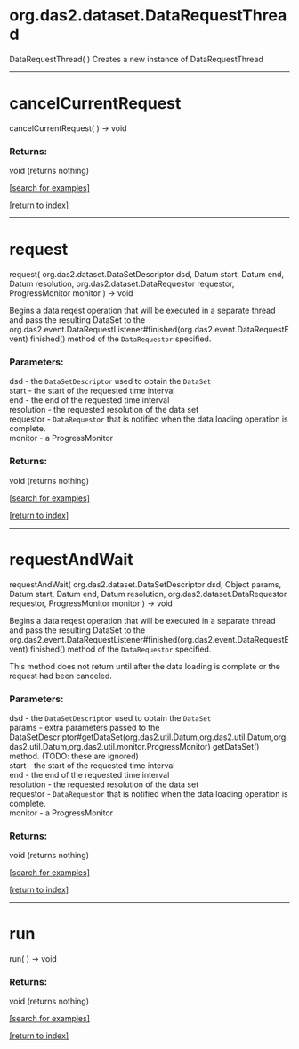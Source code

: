 # org.das2.dataset.DataRequestThread
DataRequestThread( )
Creates a new instance of DataRequestThread

***
<a name="cancelCurrentRequest"></a>
# cancelCurrentRequest
cancelCurrentRequest(  ) &rarr; void



### Returns:
void (returns nothing)


<a href="https://github.com/autoplot/dev/search?q=cancelCurrentRequest&unscoped_q=cancelCurrentRequest">[search for examples]</a>

<a href="https://github.com/autoplot/documentation/blob/master/javadoc/index-all.md">[return to index]</a>

***
<a name="request"></a>
# request
request( org.das2.dataset.DataSetDescriptor dsd, Datum start, Datum end, Datum resolution, org.das2.dataset.DataRequestor requestor, ProgressMonitor monitor ) &rarr; void

Begins a data reqest operation that will be executed
 in a separate thread and pass the resulting DataSet to the
 org.das2.event.DataRequestListener#finished(org.das2.event.DataRequestEvent)
 finished() method of the <code>DataRequestor</code>
 specified.

### Parameters:
dsd - the <code>DataSetDescriptor</code> used to obtain
      the <code>DataSet</code>
<br>start - the start of the requested time interval
<br>end - the end of the requested time interval
<br>resolution - the requested resolution of the data set
<br>requestor - <code>DataRequestor</code> that is notified
      when the data loading operation is complete.
<br>monitor - a ProgressMonitor

### Returns:
void (returns nothing)


<a href="https://github.com/autoplot/dev/search?q=request&unscoped_q=request">[search for examples]</a>

<a href="https://github.com/autoplot/documentation/blob/master/javadoc/index-all.md">[return to index]</a>

***
<a name="requestAndWait"></a>
# requestAndWait
requestAndWait( org.das2.dataset.DataSetDescriptor dsd, Object params, Datum start, Datum end, Datum resolution, org.das2.dataset.DataRequestor requestor, ProgressMonitor monitor ) &rarr; void

Begins a data reqest operation that will be executed
 in a separate thread and pass the resulting DataSet to the
 org.das2.event.DataRequestListener#finished(org.das2.event.DataRequestEvent)
 finished() method of the <code>DataRequestor</code>
 specified.

 This method does not return until after the data loading is complete
 or the request had been canceled.

### Parameters:
dsd - the <code>DataSetDescriptor</code> used to obtain
      the <code>DataSet</code>
<br>params - extra parameters passed to the 
      DataSetDescriptor#getDataSet(org.das2.util.Datum,org.das2.util.Datum,org.das2.util.Datum,org.das2.util.monitor.ProgressMonitor)
      getDataSet() method.  (TODO: these are ignored)
<br>start - the start of the requested time interval
<br>end - the end of the requested time interval
<br>resolution - the requested resolution of the data set
<br>requestor - <code>DataRequestor</code> that is notified
      when the data loading operation is complete.
<br>monitor - a ProgressMonitor

### Returns:
void (returns nothing)


<a href="https://github.com/autoplot/dev/search?q=requestAndWait&unscoped_q=requestAndWait">[search for examples]</a>

<a href="https://github.com/autoplot/documentation/blob/master/javadoc/index-all.md">[return to index]</a>

***
<a name="run"></a>
# run
run(  ) &rarr; void



### Returns:
void (returns nothing)


<a href="https://github.com/autoplot/dev/search?q=run&unscoped_q=run">[search for examples]</a>

<a href="https://github.com/autoplot/documentation/blob/master/javadoc/index-all.md">[return to index]</a>

